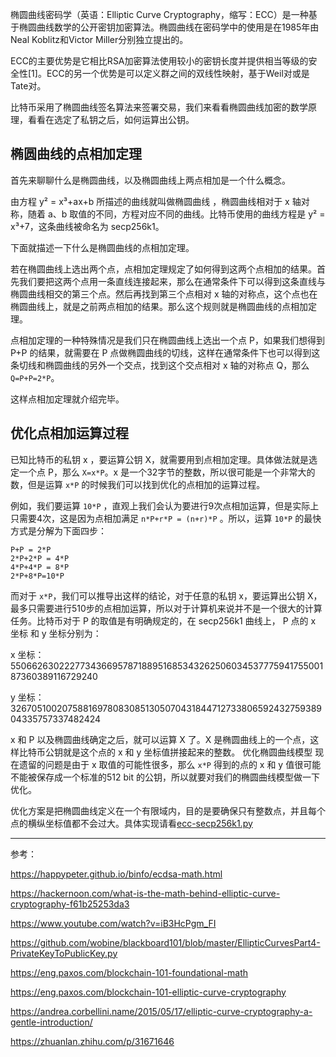 椭圆曲线密码学（英语：Elliptic Curve Cryptography，缩写：ECC）是一种基于椭圆曲线数学的公开密钥加密算法。椭圆曲线在密码学中的使用是在1985年由Neal Koblitz和Victor Miller分别独立提出的。

ECC的主要优势是它相比RSA加密算法使用较小的密钥长度并提供相当等级的安全性[1]。ECC的另一个优势是可以定义群之间的双线性映射，基于Weil对或是Tate对。

比特币采用了椭圆曲线签名算法来签署交易，我们来看看椭圆曲线加密的数学原理，看看在选定了私钥之后，如何运算出公钥。

## 椭圆曲线的点相加定理

首先来聊聊什么是椭圆曲线，以及椭圆曲线上两点相加是一个什么概念。

由方程 y² = x³+ax+b 所描述的曲线就叫做椭圆曲线 ，椭圆曲线相对于 x 轴对称，随着 a、b 取值的不同，方程对应不同的曲线。比特币使用的曲线方程是 y² = x³+7，这条曲线被命名为 secp256k1。

下面就描述一下什么是椭圆曲线的点相加定理。

若在椭圆曲线上选出两个点，点相加定理规定了如何得到这两个点相加的结果。首先我们要把这两个点用一条直线连接起来，那么在通常条件下可以得到这条直线与椭圆曲线相交的第三个点。然后再找到第三个点相对 x 轴的对称点，这个点也在椭圆曲线上，就是之前两点相加的结果。那么这个规则就是椭圆曲线的点相加定理。

点相加定理的一种特殊情况是我们只在椭圆曲线上选出一个点 P，如果我们想得到 P+P 的结果，就需要在 P 点做椭圆曲线的切线，这样在通常条件下也可以得到这条切线和椭圆曲线的另外一个交点，找到这个交点相对 x 轴的对称点 Q，那么 `Q=P+P=2*P`。

这样点相加定理就介绍完毕。

## 优化点相加运算过程

已知比特币的私钥 x ，要运算公钥 X，就需要用到点相加定理。具体做法就是选定一个点 P，那么 `X=x*P`。x 是一个32字节的整数，所以很可能是一个非常大的数，但是运算 `x*P` 的时候我们可以找到优化的点相加的运算过程。

例如，我们要运算 `10*P` ，直观上我们会认为要进行9次点相加运算，但是实际上只需要4次，这是因为点相加满足 `n*P+r*P = (n+r)*P` 。所以，运算 `10*P` 的最快方式是分解为下面四步：

```
P+P = 2*P
2*P+2*P = 4*P
4*P+4*P = 8*P
2*P+8*P=10*P
```

而对于 `x*P`，我们可以推导出这样的结论，对于任意的私钥 x，要运算出公钥 X，最多只需要进行510步的点相加运算，所以对于计算机来说并不是一个很大的计算任务。比特币对于 P 的取值是有明确规定的，在 secp256k1 曲线上， P 点的 x 坐标 和 y 坐标分别为：

x 坐标：
55066263022277343669578718895168534326250603453777594175500187360389116729240

y 坐标：
32670510020758816978083085130507043184471273380659243275938904335757337482424

x 和 P 以及椭圆曲线确定之后，就可以运算 X 了。X 是椭圆曲线上的一个点，这样比特币公钥就是这个点的 x 和 y 坐标值拼接起来的整数。
优化椭圆曲线模型
现在遗留的问题是由于 x 取值的可能性很多，那么 `x*P` 得到的点的 x 和 y 值很可能不能被保存成一个标准的512 bit 的公钥，所以就要对我们的椭圆曲线模型做一下优化。

优化方案是把椭圆曲线定义在一个有限域内，目的是要确保只有整数点，并且每个点的横纵坐标值都不会过大。具体实现请看[ecc-secp256k1.py](./ecc-secp256k1.py)

---

参考：

https://happypeter.github.io/binfo/ecdsa-math.html

https://hackernoon.com/what-is-the-math-behind-elliptic-curve-cryptography-f61b25253da3

https://www.youtube.com/watch?v=iB3HcPgm_FI

https://github.com/wobine/blackboard101/blob/master/EllipticCurvesPart4-PrivateKeyToPublicKey.py

https://eng.paxos.com/blockchain-101-foundational-math

https://eng.paxos.com/blockchain-101-elliptic-curve-cryptography

https://andrea.corbellini.name/2015/05/17/elliptic-curve-cryptography-a-gentle-introduction/

https://zhuanlan.zhihu.com/p/31671646